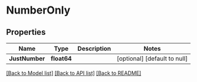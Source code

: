 # NumberOnly

## Properties
Name | Type | Description | Notes
------------ | ------------- | ------------- | -------------
**JustNumber** | **float64** |  | [optional] [default to null]

[[Back to Model list]](../README.md#documentation-for-models) [[Back to API list]](../README.md#documentation-for-api-endpoints) [[Back to README]](../README.md)

